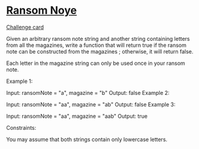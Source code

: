 # [Ransom Noye](https://leetcode.com/problems/ransom-note)
[Challenge card](https://leetcode.com/explore/challenge/card/may-leetcoding-challenge/534/week-1-may-1st-may-7th/3318)

Given an arbitrary ransom note string and another string containing letters from all the magazines, write a function that will return true if the ransom note can be constructed from the magazines ; otherwise, it will return false.

Each letter in the magazine string can only be used once in your ransom note.

Example 1:

Input: ransomNote = "a", magazine = "b"
Output: false
Example 2:

Input: ransomNote = "aa", magazine = "ab"
Output: false
Example 3:

Input: ransomNote = "aa", magazine = "aab"
Output: true
 
Constraints:

You may assume that both strings contain only lowercase letters.
